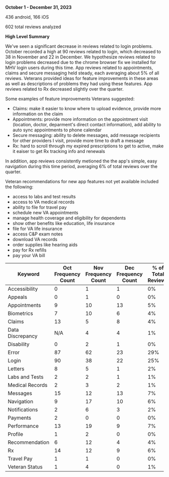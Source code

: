 **October 1 - December 31, 2023**

 436 android, 166 iOS

602 total reviews analyzed

**High Level Summary**

We've seen a significant decrease in reviews related to login problems. October recorded a high at 90 reviews related to login, which decreased to 38 in November and 22 in December. We hypothesize reviews related to login problems decreased due to the chrome browser fix we installed for MHV login users during this time. App reviews related to appointments, claims and secure messaging held steady, each averaging about 5% of all reviews. Veterans provided ideas for feature improvements in these areas as well as descriptions of problems they had using these features. App reviews related to Rx decreased slightly over the quarter.  

Some examples of feature improvements Veterans suggested:
- Claims: make it easier to know where to upload evidence, provide more information on the claim
- Appointments: provide more information on the appointment visit (location, doctor, deparment's direct contact information), add ability to auto sync appointments to phone calendar
- Secure messaging: ability to delete messages, add message recipients for other providers I visit, provide more time to draft a message 
- Rx: hard to scroll through my expired prescriptions to get to active, make it eaiser to get Rx tracking info and renewals

In addition, app reviews consistently metioned the the app's simple, easy navigation during this time period, averaging 6% of total reviews over the quarter. 

Veteran recommendations for new app features not yet available included the following:
- access to labs and test results
- access to VA medical records 
- ability to file for travel pay 
- schedule new VA appointments
- manage health coverage and eligibility for dependents
- show other benefits like education, life insurance
- file for VA life insurance
- access C&P exam notes
- download VA records
- order supplies like hearing aids
- pay for Rx refills
- pay your VA bill

| Keyword          | Oct Frequency Count | Nov Frequency Count | Dec Frequency Count | % of Total Reviews | Trending Frequency |
| ---------------- | ------------------- | ------------------- | ------------------- | ------------------ | ------------------ |
| Accessibility    | 0                   | 1                   | 1                   | 0%                 | Steady             |
| Appeals          | 0                   | 1                   | 0                   | 0%                 | Steady             |
| Appointments     | 9                   | 10                  | 13                  | 5%                 | Increase           |
| Biometrics       | 7                   | 10                  | 6                   | 4%                 | Steady             |
| Claims           | 13                  | 5                   | 8                   | 4%                 | Steady             |
| Data Discrepancy | N/A                 | 4                   | 4                   | 1%                 | Steady             |
| Disability       | 0                   | 2                   | 1                   | 0%                 | Steady             |
| Error            | 87                  | 62                  | 23                  | 29%                | Decrease           |
| Login            | 90                  | 38                  | 22                  | 25%                | Decrease           |
| Letters          | 8                   | 5                   | 1                   | 2%                 | Decrease           |
| Labs and Tests   | 2                   | 2                   | 1                   | 1%                 | Steady             |
| Medical Records  | 2                   | 3                   | 2                   | 1%                 | Steady             |
| Messages         | 15                  | 12                  | 13                  | 7%                 | Steady             |
| Navigation       | 9                   | 17                  | 10                  | 6%                 | Steady             |
| Notifications    | 2                   | 6                   | 3                   | 2%                 | Decrease           |
| Payments         | 2                   | 0                   | 0                   | 0%                 | Steady             |
| Performance      | 13                  | 19                  | 9                   | 7%                 | Decrease           |
| Profile          | 1                   | 2                   | 0                   | 0%                 | Steady             |
| Recommendation   | 6                   | 12                  | 4                   | 4%                 | Decrease           |
| Rx               | 14                  | 12                  | 9                   | 6%                 | Decrease           |
| Travel Pay       | 1                   | 1                   | 0                   | 0%                 | Steady             |
| Veteran Status   | 1                   | 4                   | 0                   | 1%                 | Decrease           |
